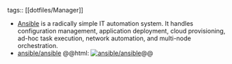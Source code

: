 tags:: [[dotfiles/Manager]]

- [Ansible](https://docs.ansible.com/ansible/latest/) is a radically simple IT automation system. It handles configuration management, application deployment, cloud provisioning, ad-hoc task execution, network automation, and multi-node orchestration.
- [ansible/ansible](https://github.com/ansible/ansible)
  @@html: <a href="https://github.com/ansible/ansible/"><img src="https://github-readme-stats-astronomer.vercel.app/api/pin/?username=ansible&repo=ansible&theme=tokyonight" alt="ansible/ansible"/></a>@@